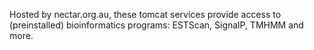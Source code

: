 Hosted by nectar.org.au, these tomcat services provide
access to (preinstalled) bioinformatics programs: ESTScan, SignalP, TMHMM and more.